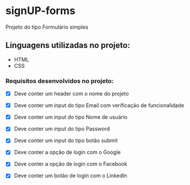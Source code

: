 # signUP-forms

Projeto do tipo Formulário simples 

## Linguagens utilizadas no projeto:

- HTML 
- CSS
 

### Requisitos desenvolvidos no projeto: 

- [x] Deve conter um header com o nome do projeto 

- [x] Deve conter um input do tipo Email com verificação de funcionalidade

- [x] Deve conter um input do tipo Nome de usuário

- [x] Deve conter um input do tipo Password

- [x] Deve conter um input do tipo botão submit

- [x] Deve conter a opção de login com o Google

- [x] Deve conter a opção de login com o Facebook 

- [x] Deve conter um botão de login com o LinkedIn

